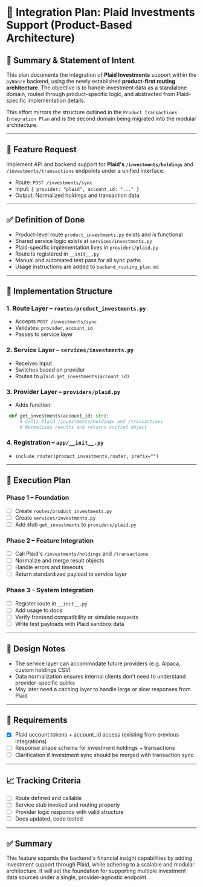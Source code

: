 # 📘 Integration Plan: Plaid Investments Support (Product-Based Architecture)

## 📌 Summary & Statement of Intent

This plan documents the integration of **Plaid Investments** support within the `pyNance` backend, using the newly established **product-first routing architecture**. The objective is to handle investment data as a standalone domain, routed through product-specific logic, and abstracted from Plaid-specific implementation details.

This effort mirrors the structure outlined in the `Product Transactions Integration Plan` and is the second domain being migrated into the modular architecture.

---

## 🎯 Feature Request

Implement API and backend support for **Plaid's `/investments/holdings`** and `/investments/transactions` endpoints under a unified interface:

- Route: `POST /investments/sync`
- Input: `{ provider: "plaid", account_id: "..." }`
- Output: Normalized holdings and transaction data

---

## ✅ Definition of Done

- Product-level route `product_investments.py` exists and is functional
- Shared service logic exists at `services/investments.py`
- Plaid-specific implementation lives in `providers/plaid.py`
- Route is registered in `__init__.py`
- Manual and automated test pass for all sync paths
- Usage instructions are added to `backend_routing_plan.md`

---

## 🧱 Implementation Structure

### 1. Route Layer – `routes/product_investments.py`

- Accepts `POST /investments/sync`
- Validates: `provider`, `account_id`
- Passes to service layer

### 2. Service Layer – `services/investments.py`

- Receives input
- Switches based on provider
- Routes to `plaid.get_investments(account_id)`

### 3. Provider Layer – `providers/plaid.py`

- Adds function:

```python
 def get_investments(account_id: str):
     # Calls Plaid /investments/holdings and /transactions
     # Normalizes results and returns unified object
```

### 4. Registration – `app/__init__.py`

- `include_router(product_investments.router, prefix="")`

---

## 🚧 Execution Plan

### Phase 1 – Foundation

- [ ] Create `routes/product_investments.py`
- [ ] Create `services/investments.py`
- [ ] Add stub `get_investments` to `providers/plaid.py`

### Phase 2 – Feature Integration

- [ ] Call Plaid's `/investments/holdings` and `/transactions`
- [ ] Normalize and merge result objects
- [ ] Handle errors and timeouts
- [ ] Return standardized payload to service layer

### Phase 3 – System Integration

- [ ] Register route in `__init__.py`
- [ ] Add usage to docs
- [ ] Verify frontend compatibility or simulate requests
- [ ] Write test payloads with Plaid sandbox data

---

## 🧩 Design Notes

- The service layer can accommodate future providers (e.g. Alpaca, custom holdings CSV)
- Data normalization ensures internal clients don’t need to understand provider-specific quirks
- May later need a caching layer to handle large or slow responses from Plaid

---

## 📎 Requirements

- [x] Plaid account tokens + account_id access (existing from previous integrations)
- [ ] Response shape schema for investment holdings + transactions
- [ ] Clarification if investment sync should be merged with transaction sync

---

## 📈 Tracking Criteria

- [ ] Route defined and callable
- [ ] Service stub invoked and routing properly
- [ ] Provider logic responds with valid structure
- [ ] Docs updated, code tested

---

## ✅ Summary

This feature expands the backend's financial insight capabilities by adding investment support through Plaid, while adhering to a scalable and modular architecture. It will set the foundation for supporting multiple investment data sources under a single, provider-agnostic endpoint.

